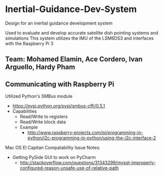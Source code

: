 # Inertial-Guidance-Dev-System


Design for an inertial guidance development system

Used to evaluate and develop accurate satellite dish pointing systems and simulations
This system utilizes the IMU of the LSM6DS3 and interfaces with the Raspberry Pi 3

## Team: Mohamed Elamin, Ace Cordero, Ivan Arguello, Hardy Pham

## Communicating with Raspberry Pi
Utilized Python's SMBus module
- https://pypi.python.org/pypi/smbus-cffi/0.5.1
- Capabilities
    - Read/Write to registers
    - Read/Write block data
    - Example
        - http://www.raspberry-projects.com/pi/programming-in-python/i2c-programming-in-python/using-the-i2c-interface-2

Mac OS El Capitan Compatability Issue Notes:
- Getting PySide GUI to work on PyCharm
    - http://stackoverflow.com/questions/31343299/mysql-improperly-configured-reason-unsafe-use-of-relative-path
